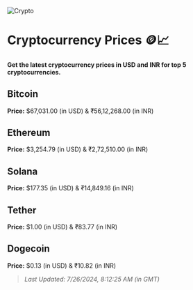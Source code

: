 
![Crypto](https://www.techguide.com.au/wp-content/uploads/2020/11/crypto3.jpeg)

# Cryptocurrency Prices 🪙📈

#### Get the latest cryptocurrency prices in USD and INR for top 5 cryptocurrencies.

## Bitcoin

**Price:** $67,031.00 (in USD) & ₹56,12,268.00 (in INR)

## Ethereum

**Price:** $3,254.79 (in USD) & ₹2,72,510.00 (in INR)

## Solana

**Price:** $177.35 (in USD) & ₹14,849.16 (in INR)

## Tether

**Price:** $1.00 (in USD) & ₹83.77 (in INR)

## Dogecoin

**Price:** $0.13 (in USD) & ₹10.82 (in INR)

> _Last Updated: 7/26/2024, 8:12:25 AM (in GMT)_
